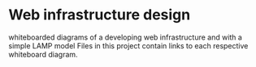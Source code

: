 # Web infrastructure design

whiteboarded diagrams of a developing web infrastructure and with a
simple LAMP model Files in this project contain links to each respective whiteboard diagram.

